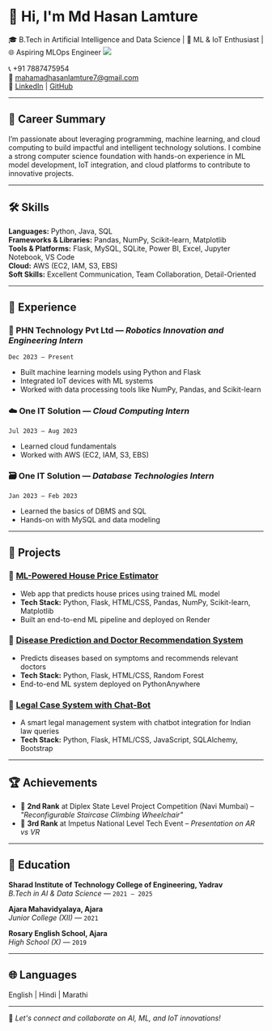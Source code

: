 # 👋 Hi, I'm Md Hasan Lamture

🎓 B.Tech in Artificial Intelligence and Data Science | 🤖 ML & IoT Enthusiast | 🌐 Aspiring MLOps Engineer
![](https://komarev.com/ghpvc/?username=your-github-hasanlamture7&abbreviated=true)

📞 +91 7887475954  
📧 mahamadhasanlamture7@gmail.com  
🔗 [LinkedIn](https://www.linkedin.com/in/hasanlamture) | [GitHub](https://github.com/hasanlamture)


---

## 🧠 Career Summary

I’m passionate about leveraging programming, machine learning, and cloud computing to build impactful and intelligent technology solutions. I combine a strong computer science foundation with hands-on experience in ML model development, IoT integration, and cloud platforms to contribute to innovative projects.

---

## 🛠️ Skills

**Languages:** Python, Java, SQL  
**Frameworks & Libraries:** Pandas, NumPy, Scikit-learn, Matplotlib  
**Tools & Platforms:** Flask, MySQL, SQLite, Power BI, Excel, Jupyter Notebook, VS Code  
**Cloud:** AWS (EC2, IAM, S3, EBS)  
**Soft Skills:** Excellent Communication, Team Collaboration, Detail-Oriented

---

## 💼 Experience

### 🤖 PHN Technology Pvt Ltd — *Robotics Innovation and Engineering Intern*  
`Dec 2023 – Present`  
- Built machine learning models using Python and Flask  
- Integrated IoT devices with ML systems  
- Worked with data processing tools like NumPy, Pandas, and Scikit-learn

### ☁️ One IT Solution — *Cloud Computing Intern*  
`Jul 2023 – Aug 2023`  
- Learned cloud fundamentals  
- Worked with AWS (EC2, IAM, S3, EBS)

### 🗃️ One IT Solution — *Database Technologies Intern*  
`Jan 2023 – Feb 2023`  
- Learned the basics of DBMS and SQL  
- Hands-on with MySQL and data modeling

---

## 🚀 Projects

### 🔹 [ML-Powered House Price Estimator](https://ml-powered-house-price-estimator.onrender.com/)  
- Web app that predicts house prices using trained ML model  
- **Tech Stack:** Python, Flask, HTML/CSS, Pandas, NumPy, Scikit-learn, Matplotlib  
- Built an end-to-end ML pipeline and deployed on Render

### 🔹 [Disease Prediction and Doctor Recommendation System](https://patilsudesh.pythonanywhere.com/)  
- Predicts diseases based on symptoms and recommends relevant doctors  
- **Tech Stack:** Python, Flask, HTML/CSS, Random Forest  
- End-to-end ML system deployed on PythonAnywhere

### 🔹 [Legal Case System with Chat-Bot](https://github.com/hasanlamture7/Indian-Court-Management-System-Integrated-with-Law-GPT)  
- A smart legal management system with chatbot integration for Indian law queries  
- **Tech Stack:** Python, Flask, HTML/CSS, JavaScript, SQLAlchemy, Bootstrap

---

## 🏆 Achievements

- 🥈 **2nd Rank** at Diplex State Level Project Competition (Navi Mumbai) – *"Reconfigurable Staircase Climbing Wheelchair"*  
- 🥉 **3rd Rank** at Impetus National Level Tech Event – *Presentation on AR vs VR*

---

## 📘 Education

**Sharad Institute of Technology College of Engineering, Yadrav**  
*B.Tech in AI & Data Science* — `2021 – 2025`

**Ajara Mahavidyalaya, Ajara**  
*Junior College (XII)* — `2021`

**Rosary English School, Ajara**  
*High School (X)* — `2019`

---

## 🌐 Languages

English | Hindi | Marathi

---

📌 *Let's connect and collaborate on AI, ML, and IoT innovations!*

